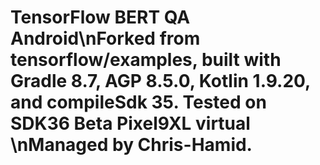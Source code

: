 # TensorFlow BERT QA Android\nForked from tensorflow/examples, built with Gradle 8.7, AGP 8.5.0, Kotlin 1.9.20, and compileSdk 35. Tested on SDK36 Beta Pixel9XL virtual \nManaged by Chris-Hamid.
